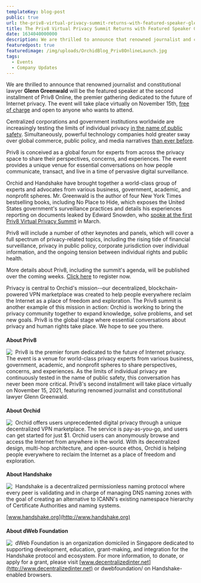 ```yaml
---
templateKey: blog-post
public: true
url: the-priv8-virtual-privacy-summit-returns-with-featured-speaker-glenn-greenwald
title: The Priv8 Virtual Privacy Summit Returns with Featured Speaker Glenn Greenwald
date: 1634040000000
description: We are thrilled to announce that renowned journalist and constitutional lawyer Glenn Greenwald will be the featured speaker at the second installment of Priv8 Online, the premier gathering dedicated to the future of Internet privacy. The event will take place virtually on November 15th, free of charge and open to anyone who wants to attend. 
featuredpost: true
featuredimage: /img/uploads/OrchidBlog_Priv8OnlineLaunch.jpg
tags:
  - Events
  - Company Updates
---
```

We are thrilled to announce that renowned journalist and constitutional lawyer **Glenn Greenwald** will be the featured speaker at the second installment of Priv8 Online, the premier gathering dedicated to the future of Internet privacy. The event will take place virtually on November 15th, [free of charge](https://www.orchid.com/priv8) and open to anyone who wants to attend.

Centralized corporations and government institutions worldwide are increasingly testing the limits of individual privacy [in the name of public safety](https://www.reddit.com/r/orchid/comments/mo6ai4/priv8_kara_swisher_speaks_with_audrey_tang_on_how/). Simultaneously, powerful technology companies hold greater sway over global commerce, public policy, and media narratives [than ever before](https://www.wsj.com/articles/how-big-tech-got-even-bigger-11612587632).

Priv8 is conceived as a global forum for experts from across the privacy space to share their perspectives, concerns, and experiences. The event provides a unique venue for essential conversations on how people communicate, transact, and live in a time of pervasive digital surveillance.

Orchid and Handshake have brought together a world-class group of experts and advocates from various business, government, academic, and nonprofit spheres. Mr. Greenwald is the author of four New York Times bestselling books, including No Place to Hide, which exposes the United States government's surveillance practices and details his experiences reporting on documents leaked by Edward Snowden, who [spoke at the first Priv8 Virtual Privacy Summit](https://podcasts.apple.com/us/podcast/surveillance-capitalism-why-online-privacy-matters/id1516705670?i=1000520295270) in March.

Priv8 will include a number of other keynotes and panels, which will cover a full spectrum of privacy-related topics, including the rising tide of financial surveillance, privacy in public policy, corporate jurisdiction over individual information, and the ongoing tension between individual rights and public health.

More details about Priv8, including the summit's agenda, will be published over the coming weeks. [Click here](https://www.orchid.com/priv8/) to register now.

Privacy is central to Orchid's mission--our decentralized, blockchain-powered VPN marketplace was created to help people everywhere reclaim the Internet as a place of freedom and exploration. The Priv8 summit is another example of this mission in action: Orchid is working to bring the privacy community together to expand knowledge, solve problems, and set new goals. Priv8 is the global stage where essential conversations about privacy and human rights take place. We hope to see you there.

<h4 style="margin-bottom:15px; font-weight:bold;">About Priv8</h4>

<img src="https://lh5.googleusercontent.com/i6GGtegRmvHhPtJ6J6nBHwaat1EUFOi3w3xfSqhKoHUXZ1Vyi2QMrhlgIYC7QFJ0W0AQGtCzazqVj8jiZlYvBOTNR88zFoncTP5m8aT1kjvMI86tX0kmcQctuOVQZvUduNF1Mq69=s0"
  style="max-height:6rem; object-fit:contain; display:inline-block; float:left; padding:0 0.5rem 0 0;" />
Priv8 is the premier forum dedicated to the future of Internet privacy. The event is a venue for world-class privacy experts from various business, government, academic, and nonprofit spheres to share perspectives, concerns, and experiences. As the limits of individual privacy are continuously tested in the name of public safety, this conversation has never been more critical. Priv8's second installment will take place virtually on November 15, 2021, featuring renowned journalist and constitutional lawyer Glenn Greenwald.

<h4 style="margin-bottom:15px; font-weight:bold;">About Orchid</h4>

<img src="https://lh3.googleusercontent.com/mifYZ99nFrzAyLVwurNdMAg-Lbh_nSz6chzeP61MoskaWQX6sByKuYHUlE6JElwVv450xyeXM-pzA601mXW6XKxw_rkCh5rvzamrdCINVDtoaWq1O_HbE5nG2Y4pbDqDRaCaKGmP=s0"
  style="max-height:6rem; object-fit:contain; display:inline-block; float:left; padding:0 0.5rem 0 0;" />
Orchid offers users unprecedented digital privacy through a unique decentralized VPN marketplace. The service is pay-as-you-go, and users can get started for just $1. Orchid users can anonymously browse and access the Internet from anywhere in the world. With its decentralized design, multi-hop architecture, and open-source ethos, Orchid is helping people everywhere to reclaim the Internet as a place of freedom and exploration. 

<h4 style="margin-bottom:15px; font-weight:bold;">About Handshake</h4>

<img src="https://lh6.googleusercontent.com/v9aaM3qIyiH5ITbobRvpR-N6SxXDhd7fAfEFxrURAVhWVsgB629YAIEQugsB6mI6cRBC903zURw1f3vOqp3jGyNLQij0CjCcISgxt3t6dzbGzp62QwmOsgV98Q5RaxeDZHQ993aR=s0"
  style="max-height:6rem; object-fit:contain; display:inline-block; float:left; padding:0 0.5rem 0 0;" />
Handshake is a decentralized permissionless naming protocol where every peer is validating and in charge of managing DNS naming zones with the goal of creating an alternative to ICANN's existing namespace hierarchy of Certificate Authorities and naming systems.

[www.handshake.org](http://www.handshake.org)

<h4 style="margin-bottom:15px; font-weight:bold;">About dWeb Foundation</h4>

<img src="https://lh3.googleusercontent.com/zyfM8Z1fJuO22_fB5jwFjZXANPVs57iYky4GStHijjC9qYHpweRiRH2FQ851gr0CLSmQguHaAM7g6-V4IjYKVg04czbc5rSXJVQlhioaIuMTC1nVHD5FqioU80wQhevnSHroP0um=s0"
  style="max-height:6rem; object-fit:contain; display:inline-block; float:left; padding:0 0.5rem 0 0;" />
dWeb Foundation is an organization domiciled in Singapore dedicated to supporting development, education, grant-making, and integration for the Handshake protocol and ecosystem. For more information, to donate, or apply for a grant, please visit [www.decentralizedinter.net](http://www.decentralizedinter.net) or dwebfoundation/ on Handshake-enabled browsers.